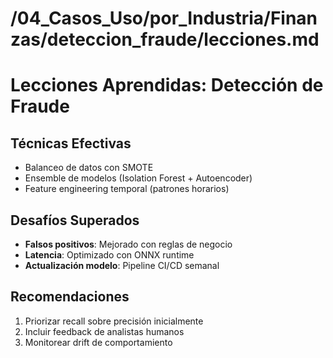 # /04_Casos_Uso/por_Industria/Finanzas/deteccion_fraude/lecciones.md
# Lecciones Aprendidas: Detección de Fraude

## Técnicas Efectivas
- Balanceo de datos con SMOTE
- Ensemble de modelos (Isolation Forest + Autoencoder)
- Feature engineering temporal (patrones horarios)

## Desafíos Superados
- **Falsos positivos**: Mejorado con reglas de negocio
- **Latencia**: Optimizado con ONNX runtime
- **Actualización modelo**: Pipeline CI/CD semanal

## Recomendaciones
1. Priorizar recall sobre precisión inicialmente
2. Incluir feedback de analistas humanos
3. Monitorear drift de comportamiento